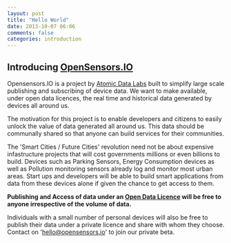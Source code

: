 ```yaml
---
layout: post
title: "Hello World"
date: 2013-10-07 06:06
comments: false
categories: introduction
---
```


## Introducing [OpenSensors.IO](http://opensensors.io)

Opensensors.IO is a project by [Atomic Data Labs](http://atomicdatalabs.com/) built to simplify large scale publishing and subscribing of device data. We want to make available, under open data licences, the real time and historical data generated by devices all around us.

The motivation for this project is to enable developers and citizens to easily unlock the value of data generated all around us.  This data should be communally shared so that anyone can build services for their communities.

The 'Smart Cities / Future Cities' revolution need not be about expensive infastructure projects that will cost governments millions or even billions to build.  Devices such as Parking Sensors, Energy Consumption devices as well as Pollution monitoring sensors already log and monitor most urban areas. Start ups and developers will be able to build smart applications from data from these devices alone if given the chance to get access to them.

__Publishing and Access of data under an [Open Data Licence](http://www.theodi.org/guide/what-open-data) will be free to anyone irrespective of the volume of data.__

Individuals with a small number of personal devices will also be free to publish their data under a private licence and share with whom they choose.  Contact on 'hello@opensensors.io' to join our private beta.
